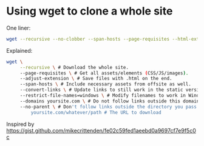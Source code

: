 # Using wget to clone a whole site

One liner:

```bash
wget --recursive --no-clobber --span-hosts --page-requisites --html-extension --convert-links --restrict-file-names=windows --domains ys168.com --no-parent http://qzbltushu.ys168.com/
```

Explained:

```bash
wget \
     --recursive \ # Download the whole site.
     --page-requisites \ # Get all assets/elements (CSS/JS/images).
     --adjust-extension \ # Save files with .html on the end.
     --span-hosts \ # Include necessary assets from offsite as well.
     --convert-links \ # Update links to still work in the static version.
     --restrict-file-names=windows \ # Modify filenames to work in Windows as well.
     --domains yoursite.com \ # Do not follow links outside this domain.
     --no-parent \ # Don't follow links outside the directory you pass in.
         yoursite.com/whatever/path # The URL to download
```

Inspired by <https://gist.github.com/mikecrittenden/fe02c59fed1aeebd0a9697cf7e9f5c0c>